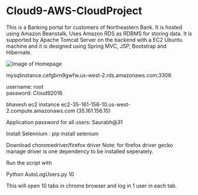 # Cloud9-AWS-CloudProject
This is a Banking portal for customers of Northeastern Bank. It is hosted using Amazon Beanstalk, Uses Amazon RDS as RDBMS for storing data. It is supported by Apache Tomcat Server on the backend with a EC2 Ubuntu machine and it is designed using Spring MVC, JSP, Bootstrap and Hibernate. 

![Image of Homepage](https://github.com/sumitpdeshmukh/Cloud9-AWS-CloudProject/images/Homepage.png)


mysqlinstance.cefgbrn9gwfw.us-west-2.rds.amazonaws.com:3306

username: root                        
password: Cloud92016

bhavesh ec2 instance
ec2-35-161-156-10.us-west-2.compute.amazonaws.com (35.161.156.10)

Application password for all users: Saurabh@31

Install Selennium : pip install selenium

Download choromedriver/firefox driver
Note: for firefox driver gecko manage driver is one dependency to be installed seperately.

Run the script with

Python AutoLogUsers.py 10

This will open 10 tabs in chrome browser and log in 1 user in each tab.




